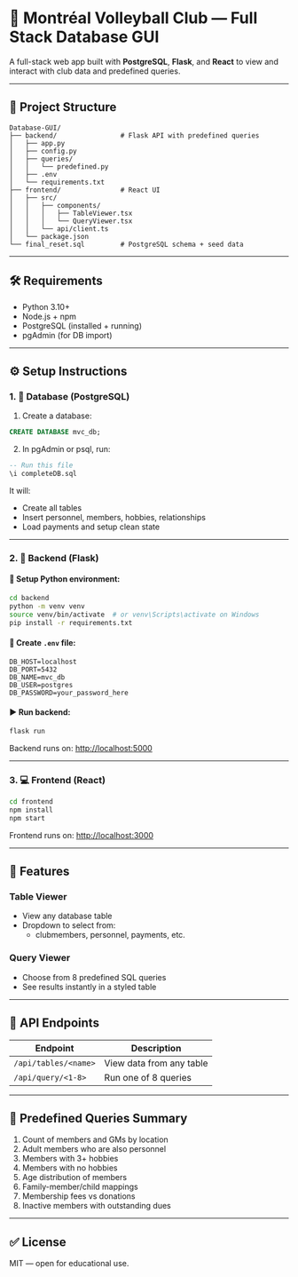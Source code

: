 
# 🏐 Montréal Volleyball Club — Full Stack Database GUI

A full-stack web app built with **PostgreSQL**, **Flask**, and **React** to view and interact with club data and predefined queries.

---

## 📁 Project Structure

```
Database-GUI/
├── backend/                # Flask API with predefined queries
│   ├── app.py
│   ├── config.py
│   ├── queries/
│   │   └── predefined.py
│   ├── .env
│   └── requirements.txt
├── frontend/               # React UI
│   ├── src/
│   │   ├── components/
│   │   │   ├── TableViewer.tsx
│   │   │   └── QueryViewer.tsx
│   │   └── api/client.ts
│   └── package.json
└── final_reset.sql         # PostgreSQL schema + seed data
```

---

## 🛠 Requirements

- Python 3.10+
- Node.js + npm
- PostgreSQL (installed + running)
- pgAdmin (for DB import)

---

## ⚙️ Setup Instructions

### 1. 🧩 Database (PostgreSQL)

1. Create a database:

```sql
CREATE DATABASE mvc_db;
```

2. In pgAdmin or psql, run:

```sql
-- Run this file
\i completeDB.sql
```

It will:
- Create all tables
- Insert personnel, members, hobbies, relationships
- Load payments and setup clean state

---

### 2. 🔌 Backend (Flask)

#### 🐍 Setup Python environment:

```bash
cd backend
python -m venv venv
source venv/bin/activate  # or venv\Scripts\activate on Windows
pip install -r requirements.txt
```

#### 🔐 Create `.env` file:

```env
DB_HOST=localhost
DB_PORT=5432
DB_NAME=mvc_db
DB_USER=postgres
DB_PASSWORD=your_password_here
```

#### ▶ Run backend:

```bash
flask run
```

Backend runs on: [http://localhost:5000](http://localhost:5000)

---

### 3. 💻 Frontend (React)

```bash
cd frontend
npm install
npm start
```

Frontend runs on: [http://localhost:3000](http://localhost:3000)

---

## 🚀 Features

### Table Viewer
- View any database table
- Dropdown to select from:
  - clubmembers, personnel, payments, etc.

### Query Viewer
- Choose from 8 predefined SQL queries
- See results instantly in a styled table

---

## 🧪 API Endpoints

| Endpoint                  | Description                  |
|---------------------------|------------------------------|
| `/api/tables/<name>`     | View data from any table     |
| `/api/query/<1-8>`       | Run one of 8 queries         |

---

## 📝 Predefined Queries Summary

1. Count of members and GMs by location
2. Adult members who are also personnel
3. Members with 3+ hobbies
4. Members with no hobbies
5. Age distribution of members
6. Family-member/child mappings
7. Membership fees vs donations
8. Inactive members with outstanding dues

---

## ✅ License

MIT — open for educational use.
